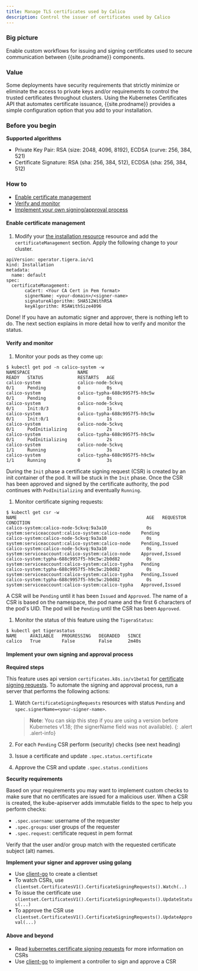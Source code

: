 ```yaml
---
title: Manage TLS certificates used by Calico
description: Control the issuer of certificates used by Calico
---
```


### Big picture

Enable custom workflows for issuing and signing certificates used to secure communication between {{site.prodname}} components.

### Value

Some deployments have security requirements that strictly minimize or eliminate the access to private keys and/or
requirements to control the trusted certificates throughout clusters. Using the Kubernetes Certificates API that automates
certificate issuance, {{site.prodname}} provides a simple configuration option that you add to your installation.

### Before you begin

**Supported algorithms**
- Private Key Pair: RSA (size: 2048, 4096, 8192), ECDSA (curve: 256, 384, 521)
- Certificate Signature: RSA (sha: 256, 384, 512), ECDSA (sha: 256, 384, 512)

### How to
- [Enable certificate management](#enable-certificate-management)
- [Verify and monitor](#verify-and-monitor)
- [Implement your own signing/approval process](#implement-your-own-signing-and-approval-process)

#### Enable certificate management
1. Modify your [the installation resource]({{site.baseurl}}/reference/installation/api#operator.tigera.io/v1.Installation)
   resource and add the `certificateManagement` section. Apply the following change to your cluster.
```
apiVersion: operator.tigera.io/v1
kind: Installation
metadata:
  name: default
spec:
  certificateManagement:
       caCert: <Your CA Cert in Pem format>
       signerName: <your-domain>/<signer-name>
       signatureAlgorithm: SHA512WithRSA
       keyAlgorithm: RSAWithSize4096
```

Done! If you have an automatic signer and approver, there is nothing left to do. The next section explains in more detail
how to verify and monitor the status.

#### Verify and monitor
1. Monitor your pods as they come up:
```
$ kubectl get pod -n calico-system -w
NAMESPACE                  NAME                                       READY   STATUS             RESTARTS   AGE
calico-system              calico-node-5ckvq                          0/1     Pending            0          0s
calico-system              calico-typha-688c9957f5-h9c5w              0/1     Pending            0          0s
calico-system              calico-node-5ckvq                          0/1     Init:0/3           0          1s
calico-system              calico-typha-688c9957f5-h9c5w              0/1     Init:0/1           0          1s
calico-system              calico-node-5ckvq                          0/1     PodInitializing    0          2s
calico-system              calico-typha-688c9957f5-h9c5w              0/1     PodInitializing    0          2s
calico-system              calico-node-5ckvq                          1/1     Running            0          3s
calico-system              calico-typha-688c9957f5-h9c5w              1/1     Running            0          3s
```
During the `Init` phase a certificate signing request (CSR) is created by an init container of the pod. It will be stuck in the
`Init` phase. Once the CSR has been approved and signed by the certificate authority, the pod continues with `PodInitializing`
and eventually `Running`.

1. Monitor certificate signing requests:
```
$ kubectl get csr -w
NAME                                                 AGE   REQUESTOR                                          CONDITION
calico-system:calico-node-5ckvq:9a3a10               0s    system:serviceaccount:calico-system:calico-node    Pending
calico-system:calico-node-5ckvq:9a3a10               0s    system:serviceaccount:calico-system:calico-node    Pending,Issued
calico-system:calico-node-5ckvq:9a3a10               0s    system:serviceaccount:calico-system:calico-node    Approved,Issued
calico-system:typha-688c9957f5-h9c5w:2b0d82          0s    system:serviceaccount:calico-system:calico-typha   Pending
calico-system:typha-688c9957f5-h9c5w:2b0d82          0s    system:serviceaccount:calico-system:calico-typha   Pending,Issued
calico-system:typha-688c9957f5-h9c5w:2b0d82          0s    system:serviceaccount:calico-system:calico-typha   Approved,Issued
```
A CSR will be `Pending` until it has been `Issued` and `Approved`. The name of a CSR is based on the namespace, the pod
name and the first 6 characters of the pod's UID. The pod will be `Pending` until the CSR has been `Approved`.

1. Monitor the status of this feature using the `TigeraStatus`:
```
$ kubectl get tigerastatus
NAME     AVAILABLE   PROGRESSING   DEGRADED   SINCE
calico   True        False         False      2m40s
```

#### Implement your own signing and approval process

**Required steps**

This feature uses api version `certificates.k8s.io/v1beta1` for [certificate signing requests](https://kubernetes.io/docs/reference/access-authn-authz/certificate-signing-requests/).
To automate the signing and approval process, run a server that performs the following actions:
1. Watch `CertificateSigningRequests` resources with status `Pending` and `spec.signerName=<your-signer-name>`.

   > **Note**: You can skip this step if you are using a version before Kubernetes v1.18; (the signerName field was not available).
   {: .alert .alert-info}

1. For each `Pending` CSR perform (security) checks (see next heading)
1. Issue a certificate and update `.spec.status.certificate`
1. Approve the CSR and update `.spec.status.conditions`

**Security requirements**

Based on your requirements you may want to implement custom checks to make sure that no certificates are issued for a malicious user.
When a CSR is created, the kube-apiserver adds immutable fields to the spec to help you perform checks:
- `.spec.username`: username of the requester
- `.spec.groups`: user groups of the requester
- `.spec.request`: certificate request in pem format

Verify that the user and/or group match with the requested certificate subject (alt) names.

**Implement your signer and approver using golang**
- Use [client-go](https://github.com/kubernetes/client-go) to create a clientset
- To watch CSRs, use `clientset.CertificatesV1().CertificateSigningRequests().Watch(..)`
- To issue the certificate use `clientset.CertificatesV1().CertificateSigningRequests().UpdateStatus(...)`
- To approve the CSR use `clientset.CertificatesV1().CertificateSigningRequests().UpdateApproval(...)`

#### Above and beyond
- Read [kubernetes certificate signing requests](https://kubernetes.io/docs/reference/access-authn-authz/certificate-signing-requests/) for more information on CSRs
- Use [client-go](https://github.com/kubernetes/client-go) to implement a controller to sign and approve a CSR